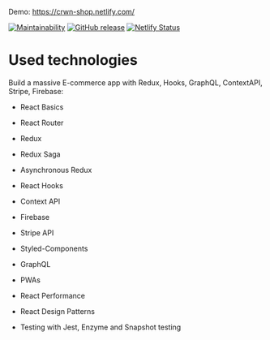 Demo: https://crwn-shop.netlify.com/

[![Maintainability](https://api.codeclimate.com/v1/badges/fd3d29abddfa76f09368/maintainability)](https://codeclimate.com/github/Shramkoweb/crwn-clothing/maintainability)
[![GitHub release](https://img.shields.io/github/package-json/v/Shramkoweb/crwn-clothing)](https://GitHub.com/Shramkoweb/crwn-clothing)
[![Netlify Status](https://api.netlify.com/api/v1/badges/286ca176-e01d-4764-bd5b-6db8ef9c4966/deploy-status)](https://app.netlify.com/sites/crwn-shop/deploys)

# Used technologies

Build a massive E-commerce app with Redux, Hooks, GraphQL, ContextAPI, Stripe, Firebase:

- React Basics

- React Router

- Redux

- Redux Saga

- Asynchronous Redux

- React Hooks

- Context API

- Firebase

- Stripe API

- Styled-Components

- GraphQL

- PWAs

- React Performance

- React Design Patterns

- Testing with Jest, Enzyme and Snapshot testing

